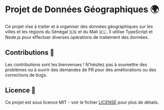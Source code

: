 # Projet de Données Géographiques 🌍

Ce projet vise à traiter et à organiser des données géographiques sur les villes et les régions du Sénégal 🇸🇳 et du Mali 🇲🇱. Il utilise TypeScript et Node.js pour effectuer diverses opérations de traitement des données.

## Contributions 🤝

Les contributions sont les bienvenues ! N'hésitez pas à soumettre des problèmes ou à ouvrir des demandes de PR pour des améliorations ou des corrections de bugs.

## Licence 📄

Ce projet est sous licence MIT - voir le fichier [LICENSE](LICENSE) pour plus de détails.
